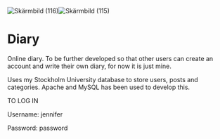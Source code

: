 ![Skärmbild (116)](https://user-images.githubusercontent.com/77730310/152994344-f79acc4a-bc4a-404b-acc9-929b76931316.png)![Skärmbild (115)](https://user-images.githubusercontent.com/77730310/152994667-c29bf2d9-d23b-4d1e-b2a4-1231e33af07c.png)

# Diary
Online diary.
To be further developed so that other users can create an account and write their own diary, for now it is just mine.

Uses my Stockholm University database to store users, posts and categories. Apache and MySQL has been used to develop this.

TO LOG IN

Username: jennifer

Password: password

